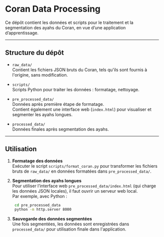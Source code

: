 # Coran Data Processing

Ce dépôt contient les données et scripts pour le traitement et la segmentation des ayahs du Coran, en vue d’une application d’apprentissage.

---

## Structure du dépôt

- `raw_data/`  
  Contient les fichiers JSON bruts du Coran, tels qu'ils sont fournis à l'origine, sans modification.

- `scripts/`  
  Scripts Python pour traiter les données : formatage, nettoyage.

- `pre_processed_data/`  
  Données après première étape de formatage.  
  Contient également une interface web (`index.html`) pour visualiser et segmenter les ayahs longues.

- `processed_data/`  
  Données finales après segmentation des ayahs.

---

## Utilisation

1. **Formatage des données**  
   Exécuter le script `scripts/format_coran.py` pour transformer les fichiers bruts de `raw_data/` en données formatées dans `pre_processed_data/`.

2. **Segmentation des ayahs longues**  
   Pour utiliser l’interface web `pre_processed_data/index.html` (qui charge les données JSON locales), il faut ouvrir un serveur web local.  
   Par exemple, avec Python :  
   ```bash
    cd pre_processed_data
    python -m http.server 8000
   ```

3. **Sauvegarde des données segmentées**  
   Une fois segmentées, les données sont enregistrées dans `processed_data/` pour utilisation finale dans l'application.

